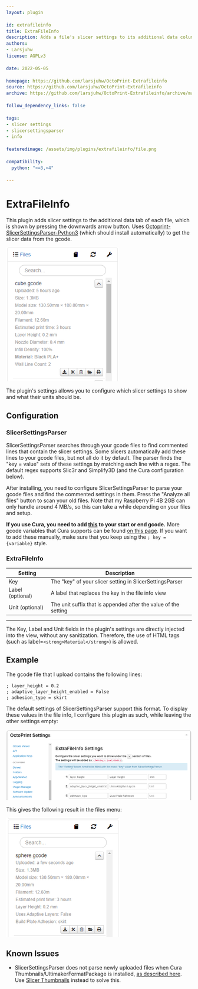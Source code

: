 ```yaml
---
layout: plugin

id: extrafileinfo
title: ExtraFileInfo
description: Adds a file's slicer settings to its additional data column.
authors:
- Larsjuhw
license: AGPLv3

date: 2022-05-05

homepage: https://github.com/larsjuhw/OctoPrint-Extrafileinfo
source: https://github.com/larsjuhw/OctoPrint-Extrafileinfo
archive: https://github.com/larsjuhw/OctoPrint-Extrafileinfo/archive/master.zip

follow_dependency_links: false

tags:
- slicer settings
- slicersettingsparser
- info

featuredimage: /assets/img/plugins/extrafileinfo/file.png

compatibility:
  python: ">=3,<4"

---
```


# ExtraFileInfo

This plugin adds slicer settings to the additional data tab of each file, which is shown by pressing the downwards arrow button. Uses [Octoprint-SlicerSettingsParser-Python3](https://github.com/Rob4226/OctoPrint-SlicerSettingsParser-Python3) (which should install automatically) to get the slicer data from the gcode.

![fileinfo](/assets/img/plugins/extrafileinfo/file.png)

The plugin's settings allows you to configure which slicer settings to show and what their units should be.

## Configuration
### SlicerSettingsParser
SlicerSettingsParser searches through your gcode files to find commented lines that contain the slicer settings. Some slicers automatically add these lines to your gcode files, but not all do it by default. The parser finds the "key = value" sets of these settings by matching each line with a regex. The default regex supports Slic3r and Simplify3D (and the Cura configuration below).

After installing, you need to configure SlicerSettingsParser to parse your gcode files and find the commented settings in them. Press the "Analyze all files" button to scan your old files. Note that my Raspberry Pi 4B 2GB can only handle around 4 MB/s, so this can take a while depending on your files and setup.

**If you use Cura, you need to add [this](https://gist.github.com/tjjfvi/75210b2ed20ed194d6eab48bf70c4f12) to your start or end gcode.** More gcode variables that Cura supports can be found [on this page](http://files.fieldofview.com/cura/Replacement_Patterns.html). If you want to add these manually, make sure that you keep using the `; key = {variable}` style.

### ExtraFileInfo

| **Setting**      	| **Description**                                                 	|
|------------------	|-----------------------------------------------------------------	|
| Key              	| The "key" of your slicer setting in SlicerSettingsParser        	|
| Label (optional) 	| A label that replaces the key in the file info view             	|
| Unit (optional)  	| The unit suffix that is appended after the value of the setting 	|

---


The Key, Label and Unit fields in the plugin's settings are directly injected into the view, without any sanitization. Therefore, the use of HTML tags (such as label=`<strong>Material</strong>`) is allowed.


## Example

The gcode file that I upload contains the following lines:

```
; layer_height = 0.2
; adaptive_layer_height_enabled = False
; adhesion_type = skirt
```
The default settings of SlicerSettingsParser support this format. To display these values in the file info, I configure this plugin as such, while leaving the other settings empty:

![example1](/assets/img/plugins/extrafileinfo/example1.png)

This gives the following result in the files menu:

![example2](/assets/img/plugins/extrafileinfo/example2.png)

## Known Issues

* SlicerSettingsParser does not parse newly uploaded files when Cura Thumbnails/UltimakerFormatPackage is installed, [as described here](https://github.com/tjjfvi/OctoPrint-SlicerSettingsParser/issues/7). Use [Slicer Thumbnails](https://plugins.octoprint.org/plugins/prusaslicerthumbnails/#cura) instead to solve this.